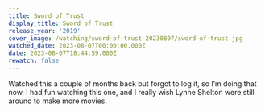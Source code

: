 ```yaml
---
title: Sword of Trust
display_title: Sword of Trust
release_year: '2019'
cover_image: /watching/sword-of-trust-20230807/sword-of-trust.jpg
watched_date: 2023-08-07T00:00:00.000Z
date: 2023-08-07T18:44:59.000Z
rewatch: false
---
```

Watched this a couple of months back but forgot to log it, so I’m doing that now. I had fun watching this one, and I really wish Lynne Shelton were still around to make more movies.
